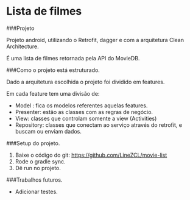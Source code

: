 Lista de filmes 
======================

###Projeto

Projeto android, utilizando o Retrofit, dagger e com a arquitetura Clean Architecture. 

É uma lista de filmes retornada pela API do MovieDB. 

###Como o projeto está estruturado. 

Dado a arquitetura escolhida o projeto foi dividido em features. 

Em cada feature tem uma divisão de: 

- Model : fica os modelos referentes aquelas features. 
- Presenter: estão as classes com as regras de negócio. 
- View: classes que controlam somente a view (Activities) 
- Repository: classes que conectam ao serviço através do retrofit, e buscam ou enviam dados. 

###Setup do projeto. 

1. Baixe o código do git: https://github.com/LineZCL/movie-list 
2. Rode o gradle sync. 
3. Dê run no projeto. 

###Trabalhos futuros. 
- Adicionar testes. 
